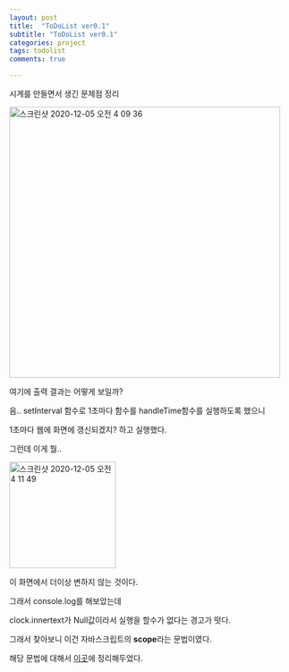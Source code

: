 ```yaml
---
layout: post
title:  "ToDoList ver0.1"
subtitle: "ToDoList ver0.1"
categories: project
tags: todolist
comments: true

---
```


시계를 만들면서 생긴 문제점 정리 

<img width="484" alt="스크린샷 2020-12-05 오전 4 09 36" src="https://user-images.githubusercontent.com/56789064/101204520-b2179a00-36af-11eb-9d02-1f07af1ec49c.png">

여기에 출력 결과는 어떻게 보일까?

음.. setInterval 함수로 1초마다 함수를 handleTime함수를 실행하도록 했으니

1초마다 웹에 화면에 갱신되겠지? 하고 실행했다.

그런데 이게 뭘..


<img width="190" alt="스크린샷 2020-12-05 오전 4 11 49" src="https://user-images.githubusercontent.com/56789064/101204720-01f66100-36b0-11eb-8572-336d8470c60c.png">

이 화면에서 더이상 변하지 않는 것이다.

그래서 console.log를 해보았는데 

clock.innertext가 Null값이라서 실행을 할수가 없다는 경고가 떳다.

그래서 찾아보니 이건 자바스크립트의 **scope**라는 문법이였다.

해당 문법에 대해서 [이곳](https://erurang.github.io/web/2020/12/05/js-scope/)에 정리해두었다.

